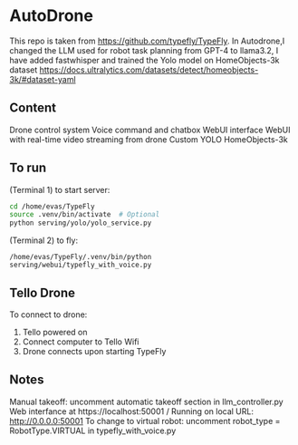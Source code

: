 # AutoDrone 
This repo is taken from https://github.com/typefly/TypeFly. In Autodrone,I changed the LLM used for robot task planning from GPT-4 to llama3.2, I have added fastwhisper and trained the Yolo model on HomeObjects-3k dataset https://docs.ultralytics.com/datasets/detect/homeobjects-3k/#dataset-yaml

## Content
Drone control system 
Voice command and chatbox WebUI interface
WebUI with real-time video streaming from drone
Custom YOLO HomeObjects-3k

## To run
(Terminal 1) to start server:
```bash 
cd /home/evas/TypeFly
source .venv/bin/activate  # Optional
python serving/yolo/yolo_service.py
```
(Terminal 2) to fly:
```bashcd /home/evas/TypeFly
/home/evas/TypeFly/.venv/bin/python serving/webui/typefly_with_voice.py
```
## Tello Drone
To connect to drone: 
1. Tello powered on
2. Connect computer to Tello Wifi
3. Drone connects upon starting TypeFly

## Notes
Manual takeoff: uncomment automatic takeoff section in llm_controller.py
Web interfance at https://localhost:50001 / Running on local URL:  http://0.0.0.0:50001
To change to virtual robot: uncomment robot_type = RobotType.VIRTUAL in typefly_with_voice.py
